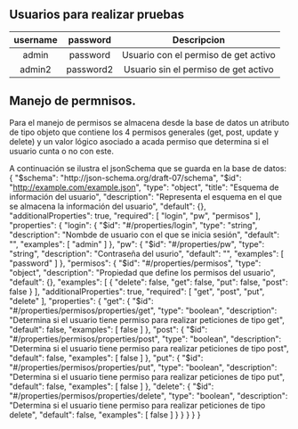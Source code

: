 
## Usuarios para realizar pruebas 

| username | password | Descripcion |
|:--------:|:--------:|:-----------:|
|admin     |password  |Usuario con el permiso de get activo|
|admin2    |password2 |Usuario sin el permiso de get activo|

## Manejo de permnisos.

Para el manejo de permisos se almacena desde la base de datos un atributo de tipo objeto que contiene los 4 permisos generales (get, post, update y delete) y un valor lógico asociado a acada permiso que determina si el usuario cunta o no con este.

A continuación se ilustra el jsonSchema que se guarda en la base de datos:
{
    "$schema": "http://json-schema.org/draft-07/schema",
    "$id": "http://example.com/example.json",
    "type": "object",
    "title": "Esquema de información del usuario",
    "description": "Representa el esquema en el que se almacena la información del usuario",
    "default": {},
    "additionalProperties": true,
    "required": [
        "login",
        "pw",
        "permisos"
    ],
    "properties": {
        "login": {
            "$id": "#/properties/login",
            "type": "string",
            "description": "Nombde de usuario con el que se inicia sesión",
            "default": "",
            "examples": [
                "admin"
            ]
        },
        "pw": {
            "$id": "#/properties/pw",
            "type": "string",
            "description": "Contraseña del usurio",
            "default": "",
            "examples": [
                "password"
            ]
        },
        "permisos": {
            "$id": "#/properties/permisos",
            "type": "object",
            "description": "Propiedad que define los permisos del usuario",
            "default": {},
            "examples": [
                {
                    "delete": false,
                    "get": false,
                    "put": false,
                    "post": false
                }
            ],
            "additionalProperties": true,
            "required": [
                "get",
                "post",
                "put",
                "delete"
            ],
            "properties": {
                "get": {
                    "$id": "#/properties/permisos/properties/get",
                    "type": "boolean",
                    "description": "Determina si el usuario tiene permiso para realizar peticiones de tipo get",
                    "default": false,
                    "examples": [
                        false
                    ]
                },
                "post": {
                    "$id": "#/properties/permisos/properties/post",
                    "type": "boolean",
                    "description": "Determina si el usuario tiene permiso para realizar peticiones de tipo post",
                    "default": false,
                    "examples": [
                        false
                    ]
                },
                "put": {
                    "$id": "#/properties/permisos/properties/put",
                    "type": "boolean",
                    "description": "Determina si el usuario tiene permiso para realizar peticiones de tipo put",
                    "default": false,
                    "examples": [
                        false
                    ]
                },
                "delete": {
                    "$id": "#/properties/permisos/properties/delete",
                    "type": "boolean",
                    "description": "Determina si el usuario tiene permiso para realizar peticiones de tipo delete",
                    "default": false,
                    "examples": [
                        false
                    ]
                }
            }
        }
    }
}